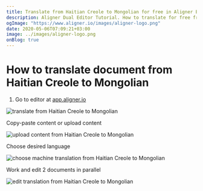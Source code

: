 ```yaml
---
title: Translate from Haitian Creole to Mongolian for free in Aligner Editor
description: Aligner Dual Editor Tutorial. How to translate for free from Haitian Creole to Mongolian. Aligner is multilingual document management platform. 
ogImage: "https://www.aligner.io/images/aligner-logo.png"
date: 2020-05-06T07:09:21+03:00
image: ../images/aligner-logo.png
onBlog: true
---
```


# How to translate document from Haitian Creole to Mongolian

1. Go to editor at [app.aligner.io](https://app.aligner.io "Aligner App web page")

![translate from Haitian Creole to Mongolian](../aligner-blank-editor.png "translate from Haitian Creole to Mongolian")

Copy-paste content or upload content

![upload content from Haitian Creole to Mongolian](../aligner-uploaded-document.png "upload content from Haitian Creole to Mongolian")

Choose desired language

![choose machine translation from Haitian Creole to Mongolian](../aligner-language-dropdown.png "choose machine translation from Haitian Creole to Mongolian")

Work and edit 2 documents in parallel

![edit translation from Haitian Creole to Mongolian](../aligner-double-sitded-editor.png "edit translation from Haitian Creole to Mongolian")

